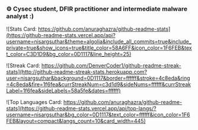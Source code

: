 ### ⚙ Cysec student, DFIR practitioner and intermediate malware analyst :)
 
![Stats Card: https://github.com/anuraghazra/github-readme-stats](https://github-readme-stats.vercel.app/api?username=nisargsuthar&theme=algolia&include_all_commits=true&include_private=true&show_icons=true&title_color=58A6FF&icon_color=1F6FEB&text_color=C3D1D9&bg_color=0D1117&line_height=25)

![Streak Card: https://github.com/DenverCoder1/github-readme-streak-stats](http://github-readme-streak-stats.herokuapp.com?user=nisargsuthar&background=0D1117&border=ffffff&stroke=4c8eda&ring=4c8eda&fire=1f6fea&currStreakNum=c3d1d9&sideNums=ffffff&currStreakLabel=1f6fea&sideLabels=58a5fe&dates=ffffff)

![Top Languages Card: https://github.com/anuraghazra/github-readme-stats](https://github-readme-stats.vercel.app/api/top-langs/?username=nisargsuthar&bg_color=0D1117&text_color=ffffff&icon_color=1F6FEB&layout=compact&langs_count=10&card_width=445)

<!--Hello, Friend. 👀-->
